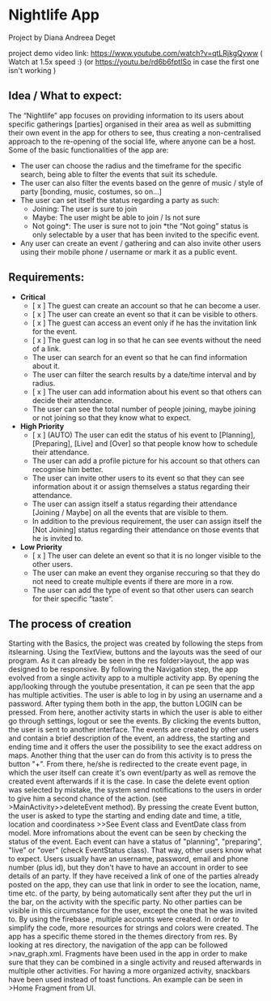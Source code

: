 # Nightlife App

Project by Diana Andreea Deget

project demo video link:  https://www.youtube.com/watch?v=qtLRjkgQyww ( Watch at 1.5x speed :) (or https://youtu.be/rd6b6fptISo in case the first one isn't working )

## Idea / What to expect:

The “Nightlife” app focuses on providing information to its users about specific gatherings [parties] organised in their area as well as submitting their own event in the app for others to see, thus creating a non-centralised approach to the re-opening of the social life, where anyone can be a host.
Some of the basic functionalities of the app are:

- The user can choose the radius and the timeframe for the specific search, being able to filter the events that suit its schedule.
- The user can also filter the events based on the genre of music / style of party [bonding, music, costumes, so on...]
- The user can set itself the status regarding a party as such:
    - Joining: The user is sure to join
    - Maybe: The user might be able to join / Is not sure
    - Not going*: The user is sure not to join
    *the “Not going” status is only selectable by a user that has been invited to the specific event.
- Any user can create an event / gathering and can also invite other users using their mobile phone / username or mark it as a public event.

## Requirements:

- **Critical**
    - [ x ] The guest can create an account so that he can become a user.
    - [ x ] The user can create an event so that it can be visible to others. 
    - [ x ] The guest can access an event only if he has the invitation link for the event.
    - [ x ] The guest can log in so that he can see events without the need of a link. 
    - The user can search for an event so that he can find information about it.
    - The user can filter the search results by a date/time interval and by radius.
    - [ x ] The user can add information about his event so that others can decide their attendance.
    - The user can see the total number of people joining, maybe joining or not joining so that they know what to expect.
- **High Priority**
    - [ x ] (AUTO) The user can edit the status of his event to [Planning], [Preparing], [Live] and [Over] so that people know how to schedule their attendance.
    - The user can add a profile picture for his account so that others can recognise him better.
    - The user can invite other users to its event so that they can see information about it or assign themselves a status regarding their attendance.
    - The user can assign itself a status regarding their attendance [Joining / Maybe] on all the events that are visible to them.
    - In addition to the previous requirement, the user can assign itself the [Not Joining] status regarding their attendance on those events that he is invited to.
- **Low Priority**
    - [ x ] The user can delete an event so that it is no longer visible to the other users.
    - The user can make an event they organise reccuring so that they do not need to create multiple events if there are more in a row.
    - The user can add the type of event so that other users can search for their specific “taste”.


## The process of creation
 Starting with the Basics, the project was created by following the steps from itslearning. Using the TextView, buttons and the layouts was the seed of our program.
As it can already be seen in the res folder>layout, the app was designed to be responsive. By following the Navigation step, the app evolved from a single activity app to a multiple activity app.
By opening the app/looking through the youtube presentation, it can pe seen that the app has multiple activities. The user is able to log in by using an username and a password. After typing them both in the app, the button LOGIN can be pressed.
From here, another activity starts in which the user is able to either go through settings, logout or see the events. By clicking the events button, the user is sent to another interface.
The events are created by other users and contain a brief description of the event, an address, the starting and ending time and it offers the user the possibility to see the exact address on maps.
Another thing that the user can do from this activity is to press the button "+". From there, he/she is redirected to the create event page, in which the user itself can create it's own event/party as well as remove the created event afterwards if it is the case.
In case the delete event option was selected by mistake, the system send notifications to the users in order to give him a second chance of the action. (see >MainActivity>>deleteEvent method).
By pressing the create Event button, the user is asked to type the starting and ending date and time, a title, location and coordinatess >>See Event class and EventDate class from model. More infromations about the event can be seen by checking the status of the event.
Each event can have a status of "planning", "preparing", "live" or "over" (check EventStatus class). That way, other users know what to expect. Users usually have an username, password, email and phone number (plus id), but they don't have to have an account in order to see details of an party. 
If they have received a link of one of the parties already posted on the app, they can use that link in order to see the location, name, time etc. of the party, by being automatically sent after they put the url in the bar, on the activity with the specific party.
No other parties can be visible in this circumstance for the user, except the one that he was invited to. 
By using the firebase , multiple accounts were created. In order to simplify the code, more resources for strings and colors were created. The app has a specific theme stored in the themes directory from res. By looking at res directory, the navigation of the app can be followed >nav_graph.xml.
Fragments have been used in the app in order to make sure that they can be combined in a single activity and reused afterwards in multiple other activities. 
For having a more organized activity, snackbars have been used instead of toast functions. An example can be seen in >Home Fragment from UI. 
 